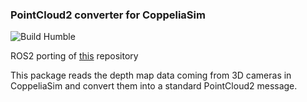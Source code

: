 ### PointCloud2 converter for CoppeliaSim
![Build Humble](https://github.com/Hydran00/pc2-Coppeliasim-ROS2/actions/workflows/main.yml/badge.svg)

ROS2 porting of [this](https://github.com/marco-teixeira/float32multiarray_to_pointcloud2.git) repository

This package reads the depth map data coming from 3D cameras in CoppeliaSim and convert them into a standard PointCloud2 message.
